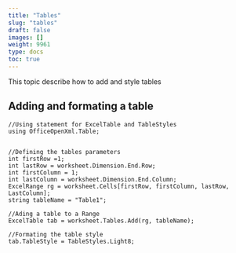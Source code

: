 ```yaml
---
title: "Tables"
slug: "tables"
draft: false
images: []
weight: 9961
type: docs
toc: true
---
```


This topic describe how to add and style tables

## Adding and formating a table
    //Using statement for ExcelTable and TableStyles
    using OfficeOpenXml.Table;


    //Defining the tables parameters
    int firstRow =1;
    int lastRow = worksheet.Dimension.End.Row;
    int firstColumn = 1;
    int lastColumn = worksheet.Dimension.End.Column;
    ExcelRange rg = worksheet.Cells[firstRow, firstColumn, lastRow, LastColumn];
    string tableName = "Table1";

    //Ading a table to a Range
    ExcelTable tab = worksheet.Tables.Add(rg, tableName);
    
    //Formating the table style
    tab.TableStyle = TableStyles.Light8;

